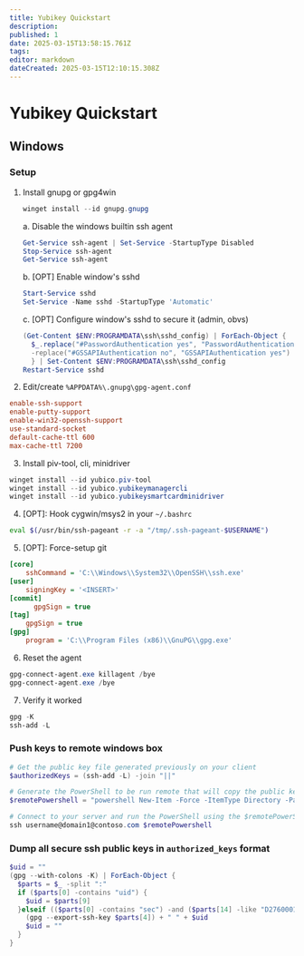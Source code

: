 ```yaml
---
title: Yubikey Quickstart
description: 
published: 1
date: 2025-03-15T13:58:15.761Z
tags: 
editor: markdown
dateCreated: 2025-03-15T12:10:15.308Z
---
```


# Yubikey Quickstart

## Windows
### Setup
1. Install gnupg or gpg4win
    ```powershell
    winget install --id gnupg.gnupg
    ```
   a. Disable the windows builtin ssh agent
   ```powershell
   Get-Service ssh-agent | Set-Service -StartupType Disabled
   Stop-Service ssh-agent
   Get-Service ssh-agent
   ```
   b. [OPT] Enable window's sshd
   ```powershell
   Start-Service sshd
   Set-Service -Name sshd -StartupType 'Automatic'
   ```
   c. [OPT] Configure window's sshd to secure it (admin, obvs)
   ```powershell
   (Get-Content $ENV:PROGRAMDATA\ssh\sshd_config) | ForEach-Object {
     $_.replace("#PasswordAuthentication yes", "PasswordAuthentication no") `
     -replace("#GSSAPIAuthentication no", "GSSAPIAuthentication yes")
     } | Set-Content $ENV:PROGRAMDATA\ssh\sshd_config
   Restart-Service sshd
   ```

2. Edit/create `%APPDATA%\.gnupg\gpg-agent.conf`
```conf
enable-ssh-support
enable-putty-support
enable-win32-openssh-support
use-standard-socket
default-cache-ttl 600
max-cache-ttl 7200
```

3. Install piv-tool, cli, minidriver
```powershell
winget install --id yubico.piv-tool
winget install --id yubico.yubikeymanagercli
winget install --id yubico.yubikeysmartcardminidriver
```

4. [OPT]: Hook cygwin/msys2 in your `~/.bashrc`
```bash
eval $(/usr/bin/ssh-pageant -r -a "/tmp/.ssh-pageant-$USERNAME")
```

5. [OPT]: Force-setup git
```ini
[core]
    sshCommand = 'C:\\Windows\\System32\\OpenSSH\\ssh.exe'
[user]
    signingKey = '<INSERT>'
[commit]
	  gpgSign = true
[tag]
    gpgSign = true
[gpg]
    program = 'C:\\Program Files (x86)\\GnuPG\\gpg.exe'
```

6. Reset the agent
```powershell
gpg-connect-agent.exe killagent /bye
gpg-connect-agent.exe /bye
```

7. Verify it worked
```powershell
gpg -K
ssh-add -L
```

### Push keys to remote windows box
```powershell
# Get the public key file generated previously on your client
$authorizedKeys = (ssh-add -L) -join "||"

# Generate the PowerShell to be run remote that will copy the public key file generated previously on your client to the authorized_keys file on your server
$remotePowershell = "powershell New-Item -Force -ItemType Directory -Path $env:USERPROFILE\.ssh; Add-Content -Force -Path $env:USERPROFILE\.ssh\authorized_keys -Value '$authorizedKeys'"

# Connect to your server and run the PowerShell using the $remotePowerShell variable
ssh username@domain1@contoso.com $remotePowershell
```

### Dump all secure ssh public keys in `authorized_keys` format
```powershell
$uid = ""
(gpg --with-colons -K) | ForEach-Object {
  $parts = $_ -split ":"
  if ($parts[0] -contains "uid") {
  	$uid = $parts[9]
  }elseif (($parts[0] -contains "sec") -and ($parts[14] -like "D276000124010000000*")) {
  	(gpg --export-ssh-key $parts[4]) + " " + $uid
    $uid = ""
  }
}
```